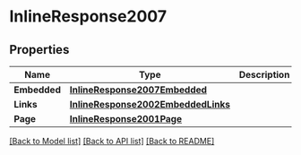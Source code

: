 # InlineResponse2007

## Properties

Name | Type | Description | Notes
------------ | ------------- | ------------- | -------------
**Embedded** | [**InlineResponse2007Embedded**](inline_response_200_7__embedded.md) |  | [optional] 
**Links** | [**InlineResponse2002EmbeddedLinks**](inline_response_200_2__embedded__links.md) |  | 
**Page** | [**InlineResponse2001Page**](inline_response_200_1_page.md) |  | 

[[Back to Model list]](../README.md#documentation-for-models) [[Back to API list]](../README.md#documentation-for-api-endpoints) [[Back to README]](../README.md)


